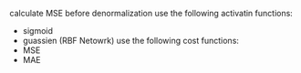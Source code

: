 calculate MSE before denormalization
use the following activatin functions:
- sigmoid
- guassien (RBF Netowrk)
use the following cost functions:
- MSE
- MAE